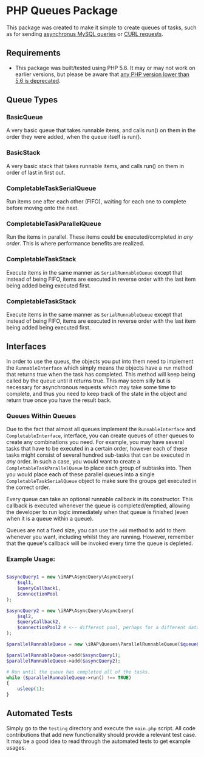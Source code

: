 PHP Queues Package
==================

This package was created to make it simple to create queues of tasks, such as for sending 
[asynchronus MySQL queries](https://github.com/iRAP-software/package-async-query) or 
[CURL requests](https://github.com/programster/curl-easier).

## Requirements

* This package was built/tested using PHP 5.6. It may or may not work on earlier versions, but 
  please be aware that
  [any PHP version lower than 5.6 is deprecated](https://secure.php.net/supported-versions.php).


## Queue Types

### BasicQueue
A very basic queue that takes runnable items, and calls run() on them in the order they were 
added, when the queue itself is run().

### BasicStack
A very basic stack that takes runnable items, and calls run() on them in order of last in first out.

### CompletableTaskSerialQueue
Run items one after each other (FIFO), waiting for each one to complete before moving onto the next.

### CompletableTaskParallelQueue
Run the items in parallel. These items could be executed/completed *in any order*. This is 
where performance benefits are realized.

### CompletableTaskStack
Execute items in the same manner as `SerialRunnableQueue` except that instead of being FIFO, 
items are executed in reverse order with the last item being added being executed first.

### CompletableTaskStack
Execute items in the same manner as `SerialRunnableQueue` except that instead of being FIFO,
items are executed in reverse order with the last item being added being executed first.

## Interfaces

In order to use the queus, the objects you put into them need to implement the  `RunnableInterface` 
which simply means the objects have a `run` method that returns true when the task has completed.
This method will keep being called by the queue until it returns true. This may seem silly but 
is necessary for asynchronous requests which may take some time to complete, and thus you need 
to keep track of the state in the object and return true once you have the result back.

### Queues Within Queues
Due to the fact that almost all queues implement the `RunnableInterface` and `CompletableInterface`, 
interface, you can create queues of other queues to create any combinations you need. For 
example, you may have several tasks that have to be executed in a certain order, however each 
of these tasks might  consist of several hundred sub-tasks that can be executed in *any* 
order. In such a case, you  would want to create a `CompletableTaskParallelQueue` to place 
each group of subtasks into. Then you  would place each of these parallel queues into a single 
`CompletableTaskSerialQueue` object to make sure the groups get executed in the correct order.

Every queue can take an optional runnable callback in its constructor. This callback is executed 
whenever the queue is completed/emptied, allowing the developer to run logic immediately when
that queue is finished (even when it is a queue within a queue).

Queues are not a fixed size, you can use the `add` method to add to them whenever you want, 
including whilst they are running. However, remember that the queue's callback will be invoked 
every time the queue is depleted.


### Example Usage:
```php

$asyncQuery1 = new \iRAP\AsyncQuery\AsyncQuery(
    $sql1,
    $queryCallback1,
    $connectionPool
);

$asyncQuery2 = new \iRAP\AsyncQuery\AsyncQuery(
    $sql2,
    $queryCallback2,
    $connectionPool2 # <-- different pool, perhaps for a different database?
);

$parallelRunnableQueue = new \iRAP\Queues\ParallelRunnableQueue($queueCallback);

$parallelRunnableQueue->add($asyncQuery1);
$parallelRunnableQueue->add($asyncQuery2);

# Run until the queue has completed all of the tasks.
while ($parallelRunnableQueue->run() !== TRUE)
{
    usleep(1);
}
```


## Automated Tests
Simply go to the `testing` directory and execute the `main.php` script. All code contributions 
that add new functionality should provide a relevant test case. It may be a good idea to read 
through the automated tests to get example usages.
